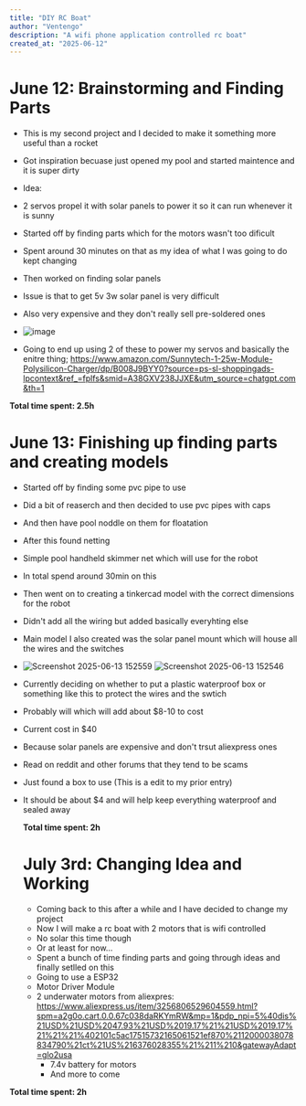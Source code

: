 ```yaml
---
title: "DIY RC Boat"
author: "Ventengo"
description: "A wifi phone application controlled rc boat"
created_at: "2025-06-12"
---
```


# June 12: Brainstorming and Finding Parts

- This is my second project and I decided to make it something more useful than a rocket
- Got inspiration becuase just opened my pool and started maintence and it is super dirty
- Idea:
- 2 servos propel it with solar panels to power it so it can run whenever it is sunny
- Started off by finding parts which for the motors wasn't too dificult
- Spent around 30 minutes on that as my idea of what I was going to do kept changing
- Then worked on finding solar panels
- Issue is that to get 5v 3w solar panel is very difficult
- Also very expensive and they don't really sell pre-soldered ones

- ![image](https://github.com/user-attachments/assets/af169bda-7015-411e-979a-d1b05e7968c0)

- Going to end up using 2 of these to power my servos and basically the enitre thing; https://www.amazon.com/Sunnytech-1-25w-Module-Polysilicon-Charger/dp/B008J9BYY0?source=ps-sl-shoppingads-lpcontext&ref_=fplfs&smid=A38GXV238JJXE&utm_source=chatgpt.com&th=1


**Total time spent: 2.5h**

# June 13: Finishing up finding parts and creating models

- Started off by finding some pvc pipe to use
- Did a bit of reaserch and then decided to use pvc pipes with caps
- And then have pool noddle on them for floatation
- After this found netting
- Simple pool handheld skimmer net which will use for the robot
- In total spend around 30min on this
- Then went on to creating a tinkercad model with the correct dimensions for the robot
- Didn't add all the wiring but added basically everyhting else
- Main model I also created was the solar panel mount which will house all the wires and the switches
- ![Screenshot 2025-06-13 152559](https://github.com/user-attachments/assets/c1768202-c1ba-4be7-bf0d-7e9217eee627)
![Screenshot 2025-06-13 152546](https://github.com/user-attachments/assets/30410465-bc05-47de-b4bb-7085e64cc460)

- Currently deciding on whether to put a plastic waterproof box or something like this to protect the wires and the swtich
- Probably will which will add about $8-10 to cost
- Current cost in $40
- Because solar panels are expensive and don't trsut aliexpress ones
- Read on reddit and other forums that they tend to be scams
- Just found a box to use (This is a edit to my prior entry)
- It should be about $4 and will help keep everything waterproof and sealed away

  **Total time spent: 2h**

  # July 3rd: Changing Idea and Working
  - Coming back to this after a while and I have decided to change my project
  - Now I will make a rc boat with 2 motors that is wifi controlled
  - No solar this time though
  - Or at least for now...
  - Spent a bunch of time finding parts and going through ideas and finally setlled on this
  - Going to use a ESP32
  - Motor Driver Module
  - 2 underwater motors from aliexpres: https://www.aliexpress.us/item/3256806529604559.html?spm=a2g0o.cart.0.0.67c038daRKYmRW&mp=1&pdp_npi=5%40dis%21USD%21USD%2047.93%21USD%2019.17%21%21USD%2019.17%21%21%21%402101c5ac17515732165061521ef870%2112000038078834790%21ct%21US%216376028355%21%211%210&gatewayAdapt=glo2usa
    - 7.4v battery for motors
    - And more to come
   
**Total time spent: 2h**
